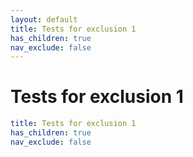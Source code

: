 ```yaml
---
layout: default
title: Tests for exclusion 1
has_children: true
nav_exclude: false
---
```

# Tests for exclusion 1

```yaml
title: Tests for exclusion 1
has_children: true
nav_exclude: false
```
